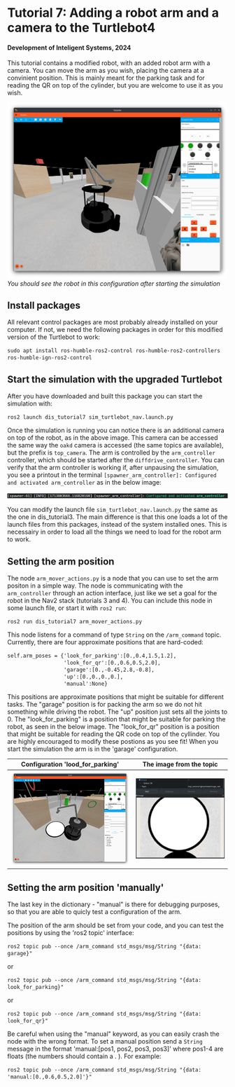 # Tutorial 7: Adding a robot arm and a camera to the Turtlebot4

#### Development of Inteligent Systems, 2024

This tutorial contains a modified robot, with an added robot arm with a camera. You can move the arm as you wish, placing the camera at a convinient position. This is mainly meant for the parking task and for reading the QR on top of the cylinder, but you are welcome to use it as you wish.

![](figs/robot_with_arm.png)
*You should see the robot in this configuration after starting the simulation*

## Install packages

All relevant control packages are most probably already installed on your computer. If not, we need the following packages in order for this modified version of the Turtlebot to work:
```
sudo apt install ros-humble-ros2-control ros-humble-ros2-controllers ros-humble-ign-ros2-control
```

## Start the simulation with the upgraded Turtlebot

After you have downloaded and built this package you can start the simulation with:

```
ros2 launch dis_tutorial7 sim_turtlebot_nav.launch.py
```
Once the simulation is running you can notice there is an additional camera on top of the robot, as in the above image. This camera can be accessed the same way the `oakd` camera is accessed (the same topics are available), but the prefix is `top_camera`. The arm is controlled by the `arm_controller` controller, which should be started after the `diffdrive_controller`. You can verify that the arm controller is working if, after unpausing the simulation, you see a printout in the terminal `[spawner_arm_controller]: Configured and activated arm_controller` as in the below image:

![](figs/arm_controller_started.png)

You can modify the launch file `sim_turtlebot_nav.launch.py` the same as the one in dis_tutorial3. The main difference is that this one loads a lot of the launch files from this packages, instead of the system installed ones. This is necessairy in order to load all the things we need to load for the robot arm to work.

## Setting the arm position

The node `arm_mover_actions.py` is a node that you can use to set the arm positon in a simple way. The node is communicating with the `arm_controller` through an action interface, just like we set a goal for the robot in the Nav2 stack (tutorials 3 and 4). You can include this node in some launch file, or start it with `ros2 run`:
```
ros2 run dis_tutorial7 arm_mover_actions.py
```

This node listens for a command of type `String` on the `/arm_command` topic. Currently, there are four approximate positions that are hard-coded:
```
self.arm_poses = {'look_for_parking':[0.,0.4,1.5,1.2],
                  'look_for_qr':[0.,0.6,0.5,2.0],
                  'garage':[0.,-0.45,2.8,-0.8],
                  'up':[0.,0.,0.,0.],
                  'manual':None}
```

This positions are approximate positions that might be suitable for different tasks. The "garage" position is for packing the arm so we do not hit something while driving the robot. The "up" position just sets all the joints to 0. The "look_for_parking" is a position that might be suitable for parking the robot, as seen in the below image. The "look_for_qr" position is a position that might be suitable for reading the QR code on top of the cyllinder. You are highly encouraged to modify these postions as you see fit! When you start the simulation the arm is in the 'garage' configuration. 

Configuration 'lood_for_parking'    |  The image from the topic
:-------------------------:|:-------------------------:
![](figs/arm_look_for_parking.png)  |  ![](figs/arm_camera_image_parking.png)

## Setting the arm position 'manually'
The last key in the dictionary - "manual" is there for debugging purposes, so that you are able to quicly test a configuration of the arm.

The position of the arm should be set from your code, and you can test the positions by using the 'ros2 topic' interface:
```
ros2 topic pub --once /arm_command std_msgs/msg/String "{data: garage}"
```
or
```
ros2 topic pub --once /arm_command std_msgs/msg/String "{data: look_for_parking}"
```
or
```
ros2 topic pub --once /arm_command std_msgs/msg/String "{data: look_for_qr}"
```

Be careful when using the "manual" keyword, as you can easily crash the node with the wrong format. To set a manual position send a `String` message in the format 'manual:[pos1, pos2, pos3, pos3]' where pos1-4 are floats (the numbers should contain a . ). For example:
```
ros2 topic pub --once /arm_command std_msgs/msg/String "{data: 'manual:[0.,0.6,0.5,2.0]'}"
```